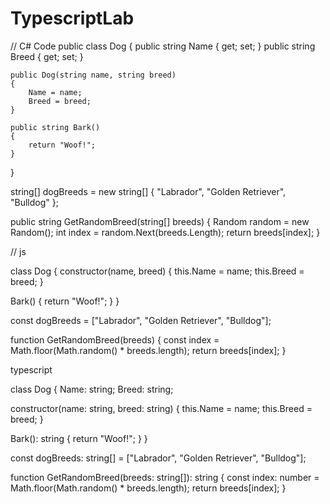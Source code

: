 # TypescriptLab

// C# Code
public class Dog
{
	public string Name { get; set; }
	public string Breed { get; set; }

	public Dog(string name, string breed)
	{
    	Name = name;
    	Breed = breed;
	}

	public string Bark()
	{
    	return "Woof!";
	}
}

string[] dogBreeds = new string[] { "Labrador", "Golden Retriever", "Bulldog" };

public string GetRandomBreed(string[] breeds)
{
	Random random = new Random();
	int index = random.Next(breeds.Length);
	return breeds[index];
}

// js

class Dog {
  constructor(name, breed) {
    this.Name = name;
    this.Breed = breed;
  }
  
  Bark() {
    return "Woof!";
  }
}

const dogBreeds = ["Labrador", "Golden Retriever", "Bulldog"];

function GetRandomBreed(breeds) {
  const index = Math.floor(Math.random() * breeds.length);
  return breeds[index];
}

typescript

class Dog {
  Name: string;
  Breed: string;
  
  constructor(name: string, breed: string) {
    this.Name = name;
    this.Breed = breed;
  }
  
  Bark(): string {
    return "Woof!";
  }
}

const dogBreeds: string[] = ["Labrador", "Golden Retriever", "Bulldog"];

function GetRandomBreed(breeds: string[]): string {
  const index: number = Math.floor(Math.random() * breeds.length);
  return breeds[index];
}
